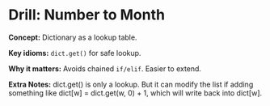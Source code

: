 # Drill: Number to Month

**Concept:** Dictionary as a lookup table.  

**Key idioms:** `dict.get()` for safe lookup.  

**Why it matters:** Avoids chained `if/elif`. Easier to extend.

**Extra Notes:** 
dict.get() is only a lookup. 
But it can modify the list if adding something like dict[w] = dict.get(w, 0) + 1, which will write back into dict[w].
